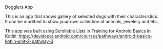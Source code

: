 Dogglers App

This is an app that shows gallery of selected dogs with their characteristics.
It can be modified to show your own collection of animals, jewelery and etc.

This app was built using Scrollable Lists in Training for Android Basics in Kotlin:
https://developer.android.com/courses/pathways/android-basics-kotlin-unit-2-pathway-3


